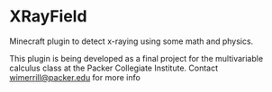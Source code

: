 # XRayField
Minecraft plugin to detect x-raying using some math and physics.

This plugin is being developed as a final project for the multivariable calculus class at the Packer Collegiate Institute. Contact wimerrill@packer.edu for more info
